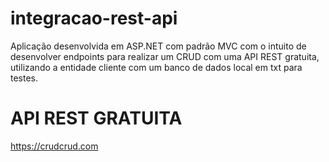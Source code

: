 
# integracao-rest-api

Aplicação desenvolvida em ASP.NET com padrão MVC com o intuito de desenvolver endpoints para realizar um CRUD com uma API REST gratuita,
utilizando a entidade cliente com um banco de dados local em txt para testes.

# API REST GRATUITA

https://crudcrud.com

